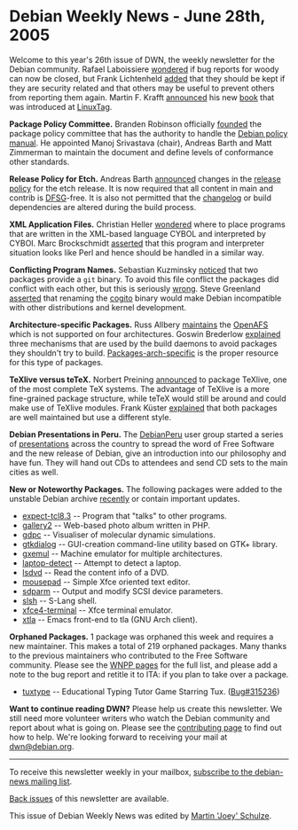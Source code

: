 
Debian Weekly News - June 28th, 2005
====================================


Welcome to this year's 26th issue of DWN, the weekly newsletter for the
Debian community. Rafael Laboissiere [wondered](https://lists.debian.org/debian-devel/2005/06/msg00588.html)
if bug reports for woody can now be closed, but Frank Lichtenheld [added](https://lists.debian.org/debian-devel/2005/06/msg00600.html)
that they should be kept if they are security related and that others may be
useful to prevent others from reporting them again. Martin F. Krafft [announced](https://lists.debian.org/debian-user/2005/06/msg03748.html)
his new [book](http://debiansystem.info/) that was introduced at [LinuxTag](http://www.linuxtag.org/).


**Package Policy Committee.** Branden Robinson officially [founded](https://lists.debian.org/debian-devel-announce/2005/06/msg00017.html) the package policy committee that has the authority to handle the
[Debian policy manual](https://www.debian.org/doc/debian-policy/). He appointed
Manoj Srivastava (chair), Andreas Barth and Matt Zimmerman to maintain the
document and define levels of conformance other standards.


**Release Policy for Etch.** Andreas Barth [announced](https://lists.debian.org/debian-devel-announce/2005/06/msg00019.html) changes in the [release policy](https://release.debian.org/etch_rc_policy.txt) for the
etch release. It is now required that all content in main and contrib is [DFSG](https://www.debian.org/social_contract#guidelines)-free. It is also not
permitted that the [changelog](https://lists.debian.org/debian-devel/2005/06/msg00654.html)
or build dependencies are altered during the build process.


**XML Application Files.** Christian Heller [wondered](https://lists.debian.org/debian-devel/2005/06/msg00741.html)
where to place programs that are written in the XML-based language CYBOL and
interpreted by CYBOI. Marc Brockschmidt [asserted](https://lists.debian.org/debian-devel/2005/06/msg00761.html)
that this program and interpreter situation looks like Perl and hence should
be handled in a similar way.


**Conflicting Program Names.** Sebastian Kuzminsky [noticed](https://lists.debian.org/debian-devel/2005/06/msg00909.html)
that two packages provide a `git` binary. To avoid this file
conflict the packages did conflict with each other, but this is seriously [wrong](https://lists.debian.org/debian-devel/2005/06/msg00918.html).
Steve Greenland [asserted](https://lists.debian.org/debian-devel/2005/06/msg01114.html)
that renaming the [cogito](https://packages.debian.org/cogito)
binary would make Debian incompatible with other distributions and kernel
development.


**Architecture-specific Packages.** Russ Allbery [maintains](https://lists.debian.org/debian-devel/2005/06/msg00929.html)
the [OpenAFS](https://packages.debian.org/unstable/net/openafs-client) which is not supported on four architectures. Goswin Brederlow [explained](https://lists.debian.org/debian-devel/2005/06/msg00995.html)
three mechanisms that are used by the build daemons to avoid packages they
shouldn't try to build. [Packages-arch-specific](http://cvs.debian.org/srcdep/Packages-arch-specific?rev=HEAD&cvsroot=dak&content-type=text/vnd.viewcvs-markup) is the proper resource for this type of
packages.


**TeXlive versus teTeX.** Norbert Preining [announced](https://lists.debian.org/debian-devel/2005/06/msg00970.html)
to package TeXlive, one of the most complete TeX systems. The advantage of
TeXlive is a more fine-grained package structure, while teTeX would still be
around and could make use of TeXlive modules. Frank Küster [explained](https://lists.debian.org/debian-devel/2005/06/msg01131.html)
that both packages are well maintained but use a different style.


**Debian Presentations in Peru.** The [DebianPeru](http://www.debianperu.org/) user group started a series
of [presentations](http://www.debianperu.org/files/debian-sarge.sxi) across the country to spread the word of Free Software and
the new release of Debian, give an introduction into our philosophy and have
fun. They will hand out CDs to attendees and send CD sets to the main cities
as well.


**New or Noteworthy Packages.** The following packages were
added to the unstable Debian archive [recently](https://packages.debian.org/unstable/newpkg_main) or contain
important updates.


* [expect-tcl8.3](https://packages.debian.org/unstable/interpreters/expect-tcl8.3)
 -- Program that "talks" to other programs.
* [gallery2](https://packages.debian.org/unstable/web/gallery2)
 -- Web-based photo album written in PHP.
* [gdpc](https://packages.debian.org/unstable/science/gdpc)
 -- Visualiser of molecular dynamic simulations.
* [gtkdialog](https://packages.debian.org/unstable/interpreters/gtkdialog)
 -- GUI-creation command-line utility based on GTK+ library.
* [gxemul](https://packages.debian.org/unstable/misc/gxemul)
 -- Machine emulator for multiple architectures.
* [laptop-detect](https://packages.debian.org/unstable/utils/laptop-detect)
 -- Attempt to detect a laptop.
* [lsdvd](https://packages.debian.org/unstable/utils/lsdvd)
 -- Read the content info of a DVD.
* [mousepad](https://packages.debian.org/unstable/editors/mousepad)
 -- Simple Xfce oriented text editor.
* [sdparm](https://packages.debian.org/unstable/admin/sdparm)
 -- Output and modify SCSI device parameters.
* [slsh](https://packages.debian.org/unstable/interpreters/slsh)
 -- S-Lang shell.
* [xfce4-terminal](https://packages.debian.org/unstable/x11/xfce4-terminal)
 -- Xfce terminal emulator.
* [xtla](https://packages.debian.org/unstable/devel/xtla)
 -- Emacs front-end to tla (GNU Arch client).


**Orphaned Packages.** 1 package was orphaned this week and
requires a new maintainer. This makes a total of 219 orphaned packages. Many
thanks to the previous maintainers who contributed to the Free Software
community. Please see the [WNPP pages](https://www.debian.org/devel/wnpp/) for
the full list, and please add a note to the bug report and retitle it to ITA:
if you plan to take over a package.


* [tuxtype](https://packages.debian.org/unstable/games/tuxtype)
 -- Educational Typing Tutor Game Starring Tux.
 ([Bug#315236](https://bugs.debian.org/315236))


**Want to continue reading DWN?** Please help us create this
newsletter. We still need more volunteer writers who watch the Debian
community and report about what is going on. Please see the [contributing page](https://www.debian.org/News/weekly/contributing) to find out how
to help. We're looking forward to receiving your mail at [dwn@debian.org](mailto:dwn@debian.org).




---



 To receive this newsletter weekly in your mailbox, [subscribe to the debian-news mailing list](https://lists.debian.org/debian-news/).



[Back issues](https://www.debian.org/News/weekly/) of this newsletter are available.



This issue of Debian Weekly News was edited by [Martin 'Joey' Schulze](mailto:dwn@debian.org).




